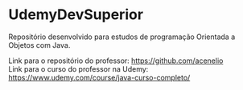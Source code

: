 # UdemyDevSuperior
Repositório desenvolvido para estudos de programação Orientada a Objetos com Java.


Link para o repositório do professor: https://github.com/acenelio <br>
Link para o curso do professor na Udemy: https://www.udemy.com/course/java-curso-completo/
